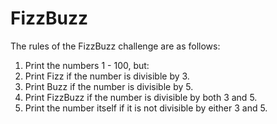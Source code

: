 # FizzBuzz 

The rules of the FizzBuzz challenge are as follows:

1. Print the numbers 1 - 100, but:
2. Print Fizz if the number is divisible by 3.
3. Print Buzz if the number is divisible by 5.
4. Print FizzBuzz if the number is divisible by both 3 and 5.
5. Print the number itself if it is not divisible by either 3 and 5.